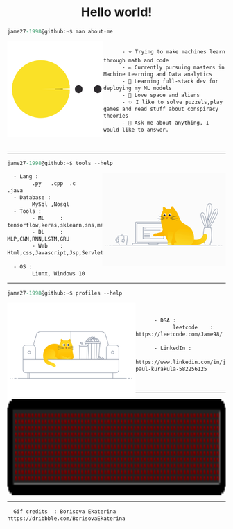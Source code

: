 <h1 align="center">Hello world!</h1>

```csharp
jame27-1998@github:~$ man about-me
```
<div>
<img align="left" src="pacman.svg" height="222px"/>

```

      - ⭐️ Trying to make machines learn through math and code 
      - ✏️ Currently pursuing masters in Machine Learning and Data analytics
      - 🔭 Learning full-stack dev for deploying my ML models 
      - 🚀 Love space and aliens
      - ✨ I like to solve puzzels,play games and read stuff about conspiracy theories
      - 💬 Ask me about anything, I would like to answer.
      
      
```
      
      
   
<hr>

```csharp
jame27-1998@github:~$ tools --help
```

<img align="right" src="g1.gif" height="214px"/>


      - Lang : 
            .py   .cpp  .c    .java
      - Database : 
            MySql ,Nosql
      - Tools :
            - ML     : tensorflow,keras,sklearn,sns,mathplotlib,pandas
            - DL     : MLP,CNN,RNN,LSTM,GRU
            - Web    : Html,css,Javascript,Jsp,Servlets,Jdbc,JSON,XML
            
      - OS : 
            Liunx, Windows 10
<hr>

```csharp
jame27-1998@github:~$ profiles --help
```

<img align="left" src="g2.gif" height="222px"/>


```


      - DSA : 
            leetcode    : https://leetcode.com/Jame98/
      
      - LinkedIn :
            https://www.linkedin.com/in/james-paul-kurakula-582256125
            
            
```  
<hr>

<img align="center" src="end.gif" height="222px"/>

<hr>
 
      Gif credits  : Borisova Ekaterina https://dribbble.com/BorisovaEkaterina
<!--
# ![Github Stats By Sony](https://github-readme-stats.vercel.app/api?username=sonyD4d&show_icons=true&title_color=fff&icon_color=79ff97&text_color=9f9f9f&bg_color=151515)  

<p align="center">
    <img src="banner.jpg" width="100%"/>
</p>
-->
